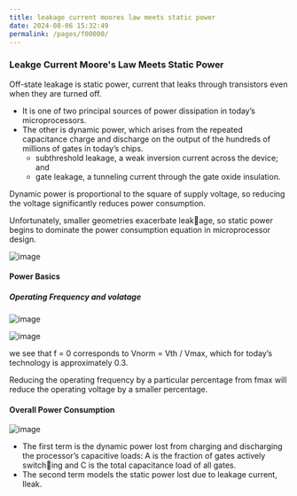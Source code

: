 ```yaml
---
title: leakage current moores law meets static power
date: 2024-08-06 15:32:49
permalink: /pages/f00000/
---
```


### Leakge Current Moore's Law Meets Static Power

Off-state leakage is static power, current that leaks through transistors even when they are turned off.

- It is one of two principal sources of power dissipation in today’s microprocessors.
- The other is dynamic power, which arises from the repeated capacitance charge and discharge on the output of the hundreds of millions of gates in today’s chips.
  - subthreshold leakage, a weak inversion current across the device; and
  - gate leakage, a tunneling current through the gate oxide insulation.
 
Dynamic power is proportional to the square of supply voltage, so reducing the voltage significantly reduces power consumption. 
 
Unfortunately, smaller geometries exacerbate leakage, so static power begins to dominate the power consumption equation in microprocessor design.
 
![image](https://github.com/user-attachments/assets/425a5835-590f-4415-96ec-e549e7b57d3f)

#### Power Basics
##### Operating Frequency and volatage

![image](https://github.com/user-attachments/assets/98eb3e6f-53d7-4e9a-84b9-d7bf5fe08995)

![image](https://github.com/user-attachments/assets/6898c71c-4dbd-418d-8570-09cbda83248a)

we see that f = 0 corresponds to Vnorm = Vth / Vmax, which for today’s technology is approximately 0.3.

Reducing the operating frequency by a particular percentage from fmax will reduce the operating voltage by a smaller percentage.

#### Overall Power Consumption

![image](https://github.com/user-attachments/assets/108c42d9-b548-40c4-9836-8c8e4a5a367e)

- The first term is the dynamic power lost from charging and discharging the processor’s capacitive loads: A is the fraction of gates actively switching and C is the total capacitance load of all gates. 
- The second term models the static power lost due
to leakage current, Ileak.







